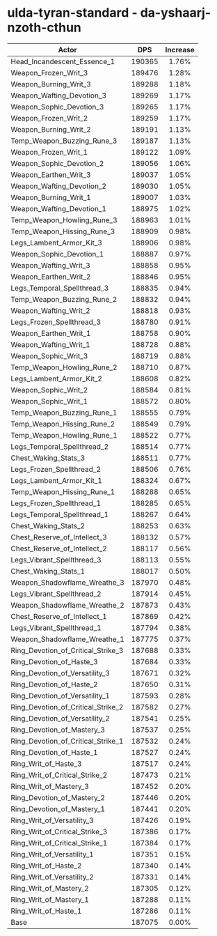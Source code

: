 # ulda-tyran-standard - da-yshaarj-nzoth-cthun
| Actor | DPS | Increase |
|---|:---:|:---:|
|Head_Incandescent_Essence_1|190365|1.76%|
|Weapon_Frozen_Writ_3|189476|1.28%|
|Weapon_Burning_Writ_3|189288|1.18%|
|Weapon_Wafting_Devotion_3|189269|1.17%|
|Weapon_Sophic_Devotion_3|189265|1.17%|
|Weapon_Frozen_Writ_2|189259|1.17%|
|Weapon_Burning_Writ_2|189191|1.13%|
|Temp_Weapon_Buzzing_Rune_3|189187|1.13%|
|Weapon_Frozen_Writ_1|189122|1.09%|
|Weapon_Sophic_Devotion_2|189056|1.06%|
|Weapon_Earthen_Writ_3|189037|1.05%|
|Weapon_Wafting_Devotion_2|189030|1.05%|
|Weapon_Burning_Writ_1|189007|1.03%|
|Weapon_Wafting_Devotion_1|188975|1.02%|
|Temp_Weapon_Howling_Rune_3|188963|1.01%|
|Temp_Weapon_Hissing_Rune_3|188909|0.98%|
|Legs_Lambent_Armor_Kit_3|188906|0.98%|
|Weapon_Sophic_Devotion_1|188887|0.97%|
|Weapon_Wafting_Writ_3|188858|0.95%|
|Weapon_Earthen_Writ_2|188846|0.95%|
|Legs_Temporal_Spellthread_3|188835|0.94%|
|Temp_Weapon_Buzzing_Rune_2|188832|0.94%|
|Weapon_Wafting_Writ_2|188818|0.93%|
|Legs_Frozen_Spellthread_3|188780|0.91%|
|Weapon_Earthen_Writ_1|188758|0.90%|
|Weapon_Wafting_Writ_1|188728|0.88%|
|Weapon_Sophic_Writ_3|188719|0.88%|
|Temp_Weapon_Howling_Rune_2|188710|0.87%|
|Legs_Lambent_Armor_Kit_2|188608|0.82%|
|Weapon_Sophic_Writ_2|188584|0.81%|
|Weapon_Sophic_Writ_1|188572|0.80%|
|Temp_Weapon_Buzzing_Rune_1|188555|0.79%|
|Temp_Weapon_Hissing_Rune_2|188549|0.79%|
|Temp_Weapon_Howling_Rune_1|188522|0.77%|
|Legs_Temporal_Spellthread_2|188514|0.77%|
|Chest_Waking_Stats_3|188511|0.77%|
|Legs_Frozen_Spellthread_2|188506|0.76%|
|Legs_Lambent_Armor_Kit_1|188324|0.67%|
|Temp_Weapon_Hissing_Rune_1|188288|0.65%|
|Legs_Frozen_Spellthread_1|188285|0.65%|
|Legs_Temporal_Spellthread_1|188267|0.64%|
|Chest_Waking_Stats_2|188253|0.63%|
|Chest_Reserve_of_Intellect_3|188132|0.57%|
|Chest_Reserve_of_Intellect_2|188117|0.56%|
|Legs_Vibrant_Spellthread_3|188113|0.55%|
|Chest_Waking_Stats_1|188017|0.50%|
|Weapon_Shadowflame_Wreathe_3|187970|0.48%|
|Legs_Vibrant_Spellthread_2|187914|0.45%|
|Weapon_Shadowflame_Wreathe_2|187873|0.43%|
|Chest_Reserve_of_Intellect_1|187869|0.42%|
|Legs_Vibrant_Spellthread_1|187794|0.38%|
|Weapon_Shadowflame_Wreathe_1|187775|0.37%|
|Ring_Devotion_of_Critical_Strike_3|187688|0.33%|
|Ring_Devotion_of_Haste_3|187684|0.33%|
|Ring_Devotion_of_Versatility_3|187671|0.32%|
|Ring_Devotion_of_Haste_2|187650|0.31%|
|Ring_Devotion_of_Versatility_1|187593|0.28%|
|Ring_Devotion_of_Critical_Strike_2|187582|0.27%|
|Ring_Devotion_of_Versatility_2|187541|0.25%|
|Ring_Devotion_of_Mastery_3|187537|0.25%|
|Ring_Devotion_of_Critical_Strike_1|187532|0.24%|
|Ring_Devotion_of_Haste_1|187527|0.24%|
|Ring_Writ_of_Haste_3|187517|0.24%|
|Ring_Writ_of_Critical_Strike_2|187473|0.21%|
|Ring_Writ_of_Mastery_3|187452|0.20%|
|Ring_Devotion_of_Mastery_2|187446|0.20%|
|Ring_Devotion_of_Mastery_1|187441|0.20%|
|Ring_Writ_of_Versatility_3|187426|0.19%|
|Ring_Writ_of_Critical_Strike_3|187386|0.17%|
|Ring_Writ_of_Critical_Strike_1|187384|0.17%|
|Ring_Writ_of_Versatility_1|187351|0.15%|
|Ring_Writ_of_Haste_2|187340|0.14%|
|Ring_Writ_of_Versatility_2|187331|0.14%|
|Ring_Writ_of_Mastery_2|187305|0.12%|
|Ring_Writ_of_Mastery_1|187288|0.11%|
|Ring_Writ_of_Haste_1|187286|0.11%|
|Base|187075|0.00%|

